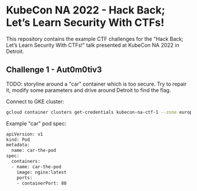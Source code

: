 # KubeCon NA 2022 - Hack Back; Let’s Learn Security With CTFs!

This repository contains the example CTF challenges for the "Hack Back; Let’s Learn Security With CTFs!"
talk presented at KubeCon NA 2022 in Detroit.

## Challenge 1 - Aut0m0tiv3 

TODO: storyline around a "car" container which is too secure. Try to repair it, modify some parameters and drive around
Detroit to find the flag.

Connect to GKE cluster:
```bash
gcloud container clusters get-credentials kubecon-na-ctf-1 --zone europe-central2-a --project natalia-testing-288908
```

Example "car" pod spec:
```bash
apiVersion: v1
kind: Pod
metadata:
  name: car-the-pod
spec:
  containers:
  - name: car-the-pod
    image: nginx:latest
    ports:
    - containerPort: 80
```
